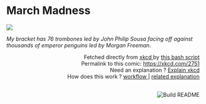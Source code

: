 # <b>March Madness</b>

[![](https://imgs.xkcd.com/comics/march_madness.png)](https://xkcd.com/2751)

<i>My bracket has 76 trombones led by John Philip Sousa facing off against thousands of emperor penguins led by Morgan Freeman.</i>

<div align="right">
  Fetched directly from
  <a href="https://xkcd.com">
    xkcd
  </a>
  by
  <a href="https://github.com/Vanille-N/Vanille-N/blob/master/fetch">
    this bash script
  </a>
</div>
<div align="right">
  Permalink to this comic:
  <a href="https://xkcd.com/2751">
    https://xkcd.com/2751
  </a>
</div>
<div align="right">
  Need an explanation ?
  <a href="https://www.explainxkcd.com/wiki/index.php/2751">
    Explain xkcd
  </a>
</div>
<div align="right">
  How does this work ?
  <a href="https://github.com/Vanille-N/Vanille-N/blob/master/.github/workflows/build.yml">
    workflow
  </a>
  |
  <a href="https://simonwillison.net/2020/Jul/10/self-updating-profile-readme/">
    related explanation
  </a>
</div><br>

<a href="https://github.com/Vanille-N/Vanille-N/actions"><img src="https://github.com/Vanille-N/Vanille-N/workflows/Build%20README/badge.svg" align="right" alt="Build README"></a>
